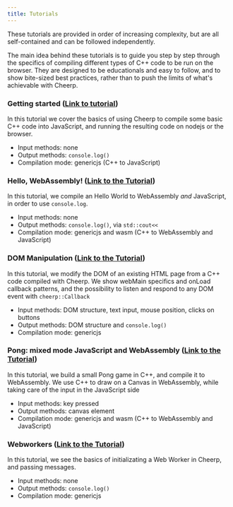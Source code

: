```yaml
---
title: Tutorials
---
```


These tutorials are provided in order of increasing complexity, but are all self-contained and can be followed independently.

The main idea behind these tutorials is to guide you step by step through the specifics of compiling different types of C++ code to be run on the browser. They are designed to be educationals and easy to follow, and to show bite-sized best practices, rather than to push the limits of what's achievable with Cheerp.

### Getting started ([Link to tutorial](/cheerp/tutorials/getting-started))

In this tutorial we cover the basics of using Cheerp to compile some basic C++ code into JavaScript, and running the resulting code on nodejs or the browser.

- Input methods: none
- Output methods: `console.log()`
- Compilation mode: genericjs (C++ to JavaScript)

### Hello, WebAssembly! ([Link to the Tutorial](/cheerp/tutorials/hello-wasm))

In this tutorial, we compile an Hello World to WebAssembly _and_ JavaScript, in order to use `console.log`.

- Input methods: none
- Output methods: `console.log()`, via `std::cout<<`
- Compilation mode: genericjs and wasm (C++ to WebAssembly and JavaScript)

### DOM Manipulation ([Link to the Tutorial](/cheerp/tutorials/dom))

In this tutorial, we modify the DOM of an existing HTML page from a C++ code compiled with Cheerp. We show webMain specifics and onLoad callback patterns, and the possibility to listen and respond to any DOM event with `cheerp::Callback`

- Input methods: DOM structure, text input, mouse position, clicks on buttons
- Output methods: DOM structure and `console.log()`
- Compilation mode: genericjs

### Pong: mixed mode JavaScript and WebAssembly ([Link to the Tutorial](/cheerp/tutorials/pong))

In this tutorial, we build a small Pong game in C++, and compile it to WebAssembly. We use C++ to draw on a Canvas in WebAssembly, while taking care of the input in the JavaScript side

- Input methods: key pressed
- Output methods: canvas element
- Compilation mode: genericjs and wasm (C++ to WebAssembly and JavaScript)

### Webworkers ([Link to the Tutorial](/cheerp/tutorials/webworkers))

In this tutorial, we see the basics of initializating a Web Worker in Cheerp, and passing messages.

- Input methods: none
- Output methods: `console.log()`
- Compilation mode: genericjs
